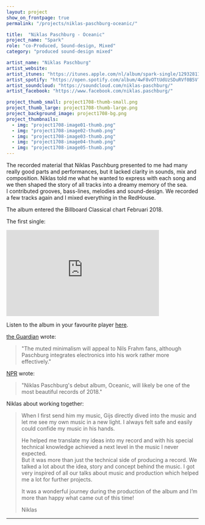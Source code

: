 ```yaml
---
layout: project
show_on_frontpage: true
permalink: "/projects/niklas-paschburg-oceanic/"

title:  "Niklas Paschburg - Oceanic"
project_name: "Spark"
role: "co-Produced, Sound-design, Mixed"
category: "produced sound-design mixed"

artist_name: "Niklas Paschburg"
artist_website:
artist_itunes: "https://itunes.apple.com/nl/album/spark-single/1293281162?l=en"
artist_spotify: "https://open.spotify.com/album/4wF8vOTtUdUzSDuRVf0B5V?si=_MRRB35hQdSlRzK3ryg1hQ"
artist_soundcloud: "https://soundcloud.com/niklas-paschburg/"
artist_facebook: "https://www.facebook.com/niklas.paschburg/"

project_thumb_small: project1708-thumb-small.png
project_thumb_large: project1708-thumb-large.png
project_background_image: project1708-bg.png
project_thumbnails:
  - img: "project1708-image01-thumb.png"
  - img: "project1708-image02-thumb.png"
  - img: "project1708-image03-thumb.png"
  - img: "project1708-image04-thumb.png"
  - img: "project1708-image05-thumb.png"
---
```


The recorded material that Niklas Paschburg presented to me had many really good parts and performances, but it lacked clarity in sounds, mix and composition. Niklas told me what he wanted to express with each song and we then shaped the story of all tracks into a dreamy memory of the sea.<br />
I contributed grooves, bass-lines, melodies and sound-design. We recorded a few tracks again and I mixed everything in the RedHouse.

The album entered the Billboard Classical chart Februari 2018.

The first single:
<iframe width="400" height="225" src="https://www.youtube.com/embed/6p_YD68O5ho?rel=0" frameborder="0" gesture="media" allow="encrypted-media" allowfullscreen></iframe>

Listen to the album in your favourite player [here](https://7k.lnk.to/Oceanic).

[the Guardian](https://www.theguardian.com/music/2018/mar/01/brad-mehldau-after-bach-contemporary-album-review) wrote:
>"The muted minimalism will appeal to Nils Frahm fans, although Paschburg integrates electronics into his work rather more effectively."

[NPR](https://www.npr.org/2018/02/01/581018624/first-listen-niklas-paschburg-oceanic) wrote:
>"Niklas Paschburg's debut album, Oceanic, will likely be one of the most beautiful records of 2018."

Niklas about working together:
<blockquote>
<p>When I first send him my music, Gijs directly dived into the music and let me see my own music in a new light. I always felt safe and easily could confide my music in his hands.</p>
<p>He helped me translate my ideas into my record and with his special technical knowledge achieved a next level in the music I never expected.<br />
But it was more than just the technical side of producing a record. We talked a lot about the idea, story and concept behind the music. I got very inspired of all our talks about music and production which helped me a lot for further projects.</p>
<p>It was a wonderful journey during the production of the album and I’m more than happy what came out of this time!</p>
<p>Niklas</p>
</blockquote>

---
